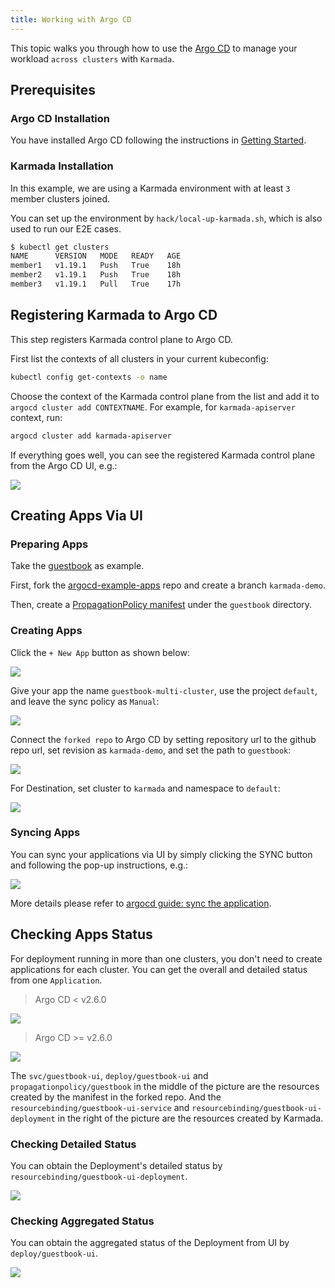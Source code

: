 ```yaml
---
title: Working with Argo CD
---
```


This topic walks you through how to use the [Argo CD](https://github.com/argoproj/argo-cd/) to manage your workload
`across clusters` with `Karmada`.

## Prerequisites
### Argo CD Installation
You have installed Argo CD following the instructions in [Getting Started](https://argo-cd.readthedocs.io/en/stable/getting_started/#getting-started).

### Karmada Installation
In this example, we are using a Karmada environment with at least `3` member clusters joined.

You can set up the environment by `hack/local-up-karmada.sh`, which is also used to run our E2E cases.

```bash
$ kubectl get clusters
NAME      VERSION   MODE   READY   AGE
member1   v1.19.1   Push   True    18h
member2   v1.19.1   Push   True    18h
member3   v1.19.1   Pull   True    17h
```

## Registering Karmada to Argo CD
This step registers Karmada control plane to Argo CD.

First list the contexts of all clusters in your current kubeconfig:
```bash
kubectl config get-contexts -o name
```

Choose the context of the Karmada control plane from the list and add it to `argocd cluster add CONTEXTNAME`.
For example, for `karmada-apiserver` context, run:
```bash
argocd cluster add karmada-apiserver
```

If everything goes well, you can see the registered Karmada control plane from the Argo CD UI, e.g.:

![](../../resources/userguide/cicd/argocd/argocd-register-karmada.png)

## Creating Apps Via UI

### Preparing Apps
Take the [guestbook](https://github.com/argoproj/argocd-example-apps/tree/53e28ff20cc530b9ada2173fbbd64d48338583ba/guestbook)
as example.

First, fork the [argocd-example-apps](https://github.com/argoproj/argocd-example-apps) repo and create a branch
`karmada-demo`.

Then, create a [PropagationPolicy manifest](https://github.com/RainbowMango/argocd-example-apps/blob/e499ea5c6f31b665366bfbe5161737dc8723fb3b/guestbook/propagationpolicy.yaml) under the `guestbook` directory.

### Creating Apps

Click the `+ New App` button as shown below:

![](../../resources/userguide/cicd/argocd/argocd-new-app.png)

Give your app the name `guestbook-multi-cluster`, use the project `default`, and leave the sync policy as `Manual`:

![](../../resources/userguide/cicd/argocd/argocd-new-app-name.png)

Connect the `forked repo` to Argo CD by setting repository url to the github repo url, set revision as `karmada-demo`,
and set the path to `guestbook`:

![](../../resources/userguide/cicd/argocd/argocd-new-app-repo.png)

For Destination, set cluster to `karmada` and namespace to `default`:

![](../../resources/userguide/cicd/argocd/argocd-new-app-cluster.png)

### Syncing Apps
You can sync your applications via UI by simply clicking the SYNC button and following the pop-up instructions, e.g.:

![](../../resources/userguide/cicd/argocd/argocd-sync-apps.png)

More details please refer to [argocd guide: sync the application](https://argo-cd.readthedocs.io/en/stable/getting_started/#7-sync-deploy-the-application).

## Checking Apps Status
For deployment running in more than one clusters, you don't need to create applications for each
cluster. You can get the overall and detailed status from one `Application`.
> Argo CD < v2.6.0

![](../../resources/userguide/cicd/argocd/argocd-status-overview.png)

> Argo CD >= v2.6.0

![](../../resources/userguide/cicd/argocd/argocd-2.6.0-status-overview.png)

The `svc/guestbook-ui`, `deploy/guestbook-ui` and `propagationpolicy/guestbook` in the middle of the picture are the
resources created by the manifest in the forked repo. And the `resourcebinding/guestbook-ui-service` and
`resourcebinding/guestbook-ui-deployment` in the right of the picture are the resources created by Karmada.

### Checking Detailed Status
You can obtain the Deployment's detailed status by `resourcebinding/guestbook-ui-deployment`.

![](../../resources/userguide/cicd/argocd/argocd-status-resourcebinding.png)

### Checking Aggregated Status
You can obtain the aggregated status of the Deployment from UI by `deploy/guestbook-ui`.

![](../../resources/userguide/cicd/argocd/argocd-status-aggregated.png)